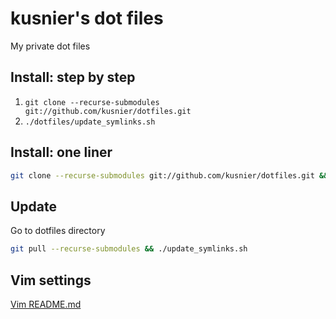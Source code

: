 # kusnier's dot files
My private dot files

## Install: step by step

1. `git clone --recurse-submodules git://github.com/kusnier/dotfiles.git`
2. `./dotfiles/update_symlinks.sh`

## Install: one liner
```bash
git clone --recurse-submodules git://github.com/kusnier/dotfiles.git && ./dotfiles/update_symlinks.sh
```

## Update
Go to dotfiles directory

```bash
git pull --recurse-submodules && ./update_symlinks.sh
```

## Vim settings

[Vim README.md](http://home/vim#readme)
